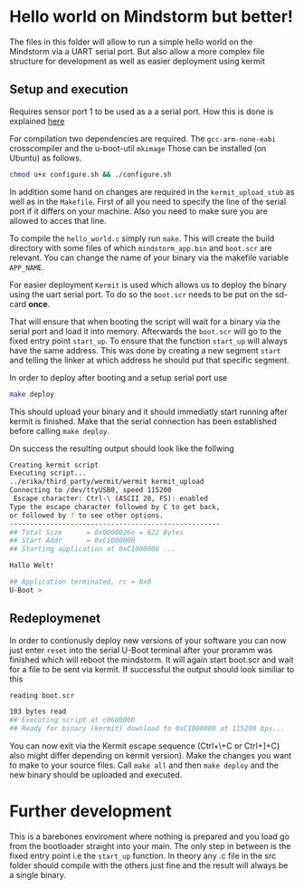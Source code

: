 # Hello world on Mindstorm but better!
The files in this folder will allow to run a simple hello world on the Mindstorm via a UART serial port.
But also allow a more complex file structure for development as well as easier deployment using kermit

## Setup and execution
Requires sensor port 1 to be used as a a serial port. How this is done is explained [here](https://botbench.com/blog/2013/08/15/ev3-creating-console-cable/)

For compilation two dependencies are required. The `gcc-arm-none-eabi` crosscompiler and the u-boot-util `mkimage`
Those can be installed (on Ubuntu) as follows.
```sh
chmod u+x configure.sh && ./configure.sh
```

In addition some hand on changes are required in the `kermit_upload_stub` as well as in the `Makefile`.
First of all you need to specify the line of the serial port if it differs on your machine.
Also you need to make sure you are allowed to acces that line.

To compile the `hello_world.c` simply run `make`. This will create the build directory with some files of which `mindstorm_app.bin` and `boot.scr` are relevant. You can change the name of your binary via the makefile variable `APP_NAME`.

For easier deployment `Kermit` is used which allows us to deploy the binary using the uart serial port.
To do so the `boot.scr` needs to be put on the sd-card **once**.

That will ensure that when booting the script will wait for a binary via the serial port and load it into memory.
Afterwards the `boot.scr` will go to the fixed entry point `start_up`. 
To ensure that the function `start_up` will always have the same address. This was done by creating a new segment `start` and telling the linker at which address he should put that specific segment.

In order to deploy after booting and a setup serial port use
```sh
make deploy
```
This should upload your binary and it should immediatly start running after kermit is finished.
Make that the serial connection has been established before calling `make deploy`.

On success the resulting output should look like the follwing
```sh
Creating kermit script
Executing script...
../erika/third_party/wermit/wermit kermit_upload
Connecting to /dev/ttyUSB0, speed 115200
 Escape character: Ctrl-\ (ASCII 28, FS): enabled
Type the escape character followed by C to get back,
or followed by ? to see other options.
----------------------------------------------------
## Total Size      = 0x0000026e = 622 Bytes
## Start Addr      = 0xC1000000
## Starting application at 0xC1000000 ...

Hallo Welt!

## Application terminated, rc = 0x0
U-Boot >
```

## Redeploymenet
In order to contionusly deploy new versions of your software you can now just enter `reset` into the serial U-Boot terminal after your proramm was finished which will reboot the mindstorm. It will again start boot.scr and wait for a file to be sent via kermit. If successful the output should look similiar to this
```sh
reading boot.scr

103 bytes read
## Executing script at c0600000
## Ready for binary (kermit) download to 0xC1000000 at 115200 bps...
``` 
You can now exit via the Kermit escape sequence (Ctrl+\\+C or Ctrl+]+C) also might differ depending on kermit version).
Make the changes you want to make to your source files. Call `make all` and then `make deploy` and the new binary should be uploaded and executed. 

# Further development
This is a barebones enviroment where nothing is prepared and you load go from the bootloader straight into your main. The only step in between is the fixed entry point i.e the `start_up` function.
In theory any .c file in the src folder should compile with the others just fine and the result will always be a single binary.
